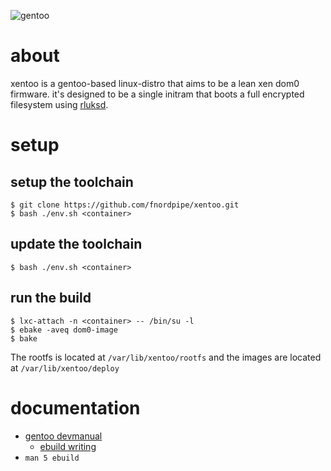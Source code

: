 ![gentoo](https://gentoo.org/assets/img/badges/gentoo-badge2.png "gentoo")

# about

xentoo is a gentoo-based linux-distro that aims to be a lean xen dom0 firmware.
it's designed to be a single initram that boots a full encrypted filesystem using
[rluksd](https://github.com/esno/locky).

# setup

## setup the toolchain

    $ git clone https://github.com/fnordpipe/xentoo.git
    $ bash ./env.sh <container>

## update the toolchain

    $ bash ./env.sh <container>

## run the build

    $ lxc-attach -n <container> -- /bin/su -l
    $ ebake -aveq dom0-image
    $ bake

The rootfs is located at `/var/lib/xentoo/rootfs`
and the images are located at `/var/lib/xentoo/deploy`

# documentation

* [gentoo devmanual](https://devmanual.gentoo.org)
  * [ebuild writing](https://devmanual.gentoo.org/ebuild-writing/index.html)
* `man 5 ebuild`
